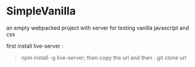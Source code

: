 # SimpleVanilla
an empty webpacked project with server for testing vanilla javascript and css

first install live-server :
  > npm install -g live-server;
then copy the url and then :
  > git clone url

